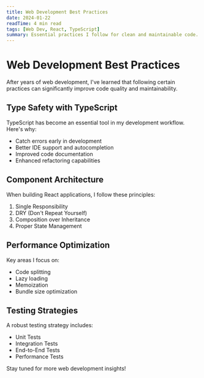 ```yaml
---
title: Web Development Best Practices
date: 2024-01-22
readTime: 4 min read
tags: [Web Dev, React, TypeScript]
summary: Essential practices I follow for clean and maintainable code.
---
```


# Web Development Best Practices

After years of web development, I've learned that following certain practices can significantly improve code quality and maintainability.

## Type Safety with TypeScript

TypeScript has become an essential tool in my development workflow. Here's why:
- Catch errors early in development
- Better IDE support and autocompletion
- Improved code documentation
- Enhanced refactoring capabilities

## Component Architecture

When building React applications, I follow these principles:
1. Single Responsibility
2. DRY (Don't Repeat Yourself)
3. Composition over Inheritance
4. Proper State Management

## Performance Optimization

Key areas I focus on:
- Code splitting
- Lazy loading
- Memoization
- Bundle size optimization

## Testing Strategies

A robust testing strategy includes:
- Unit Tests
- Integration Tests
- End-to-End Tests
- Performance Tests

Stay tuned for more web development insights!
